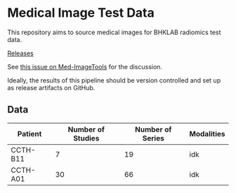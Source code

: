 # Medical Image Test Data

This repository aims to source medical images for BHKLAB
radiomics test data.

[Releases](https://github.com/bhklab/med-image_test-data/releases)

See [this issue on Med-ImageTools](https://github.com/bhklab/med-imagetools/issues/173)
for the discussion.

Ideally, the results of this pipeline should be version controlled
and set up as release artifacts on GitHub.

## Data

| Patient       | Number of Studies | Number of Series | Modalities       |
|---------------|-------------------|------------------|------------------|
| CCTH-B11    | 7                | 19               | idk          |
| CCTH-A01   | 30                | 66                |idk               |
